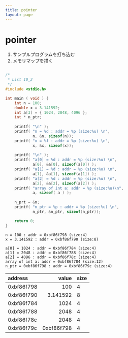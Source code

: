 ```yaml
---
title: pointer
layout: page
---
```

# pointer

1. サンプルプログラムを打ち込む
2. メモリマップを描く

<!-- 箱でイメージしてる人は今日からそのイメージ捨ててください -->
<!-- TODO 先生の作ったプログラムを自作に置き換える -->

```C

/*
 * List 10_2
 */
#include <stdio.h>

int main ( void ) {
    int n = 100;
    double x = 3.141592;
    int a[3] = { 1024, 2048, 4096 };
    int * n_ptr;
    
    printf( "\n" );
    printf( "n = %d : addr = %p (size:%u) \n",
            n, &n, sizeof(n));
    printf( "x = %f : addr = %p (size:%u) \n",
            x, &x, sizeof(x));
    
    printf( "\n" );
    printf( "a[0] = %d : addr = %p (size:%u) \n",
            a[0], &a[0], sizeof(a[0]) );
    printf( "a[1] = %d : addr = %p (size:%u) \n",
            a[1], &a[1], sizeof(a[1]) );
    printf( "a[2] = %d : addr = %p (size:%u) \n",
            a[2], &a[2], sizeof(a[2]) );
    printf( "array of int a: addr = %p (size:%u)\n",
            a, sizeof( a ) );
    
    n_prt = &n;
    printf( "n_ptr = %p : addr = %p (size:%u) \n",
            n_ptr, &n_ptr, sizeof(n_ptr));

    return 0;
}

```

```
n = 100 : addr = 0xbf86f798 (size:4)
x = 3.141592 : addr = 0xbf86f790 (size:8)

a[0] = 1024 : addr = 0xbf86f784 (size:4)
a[1] = 2048 : addr = 0xbf86f788 (size:4)
a[2] = 4096 : addr = 0xbf86f78c (size:4)
array of int a: addr = 0xbf86f784 (size:12)
n_ptr = 0xbf86f798 : addr = 0xbf86f79c (size:4)
```

| address  | value | size |
|:---------|------:|------|
|0xbf86f798|100|4|
|0xbf86f790|3.141592|8|
|0xbf86f784|1024|4|
|0xbf86f788|2048|4|
|0xbf86f78c|2048|4|
|0xbf86f79c|0xbf86f798|4|


